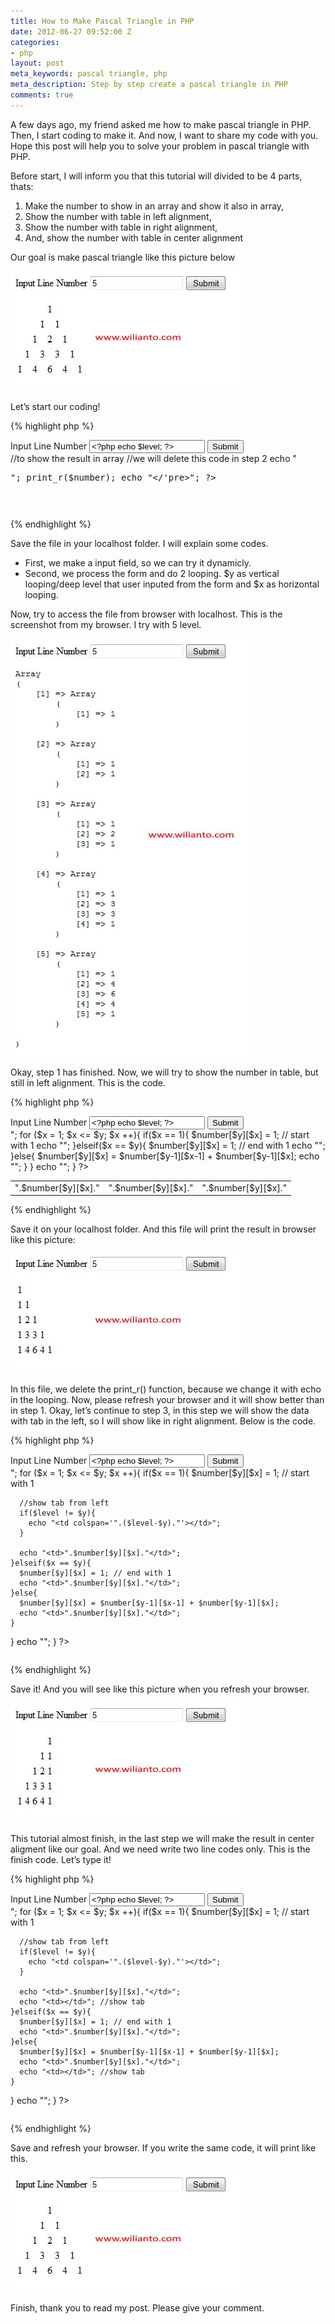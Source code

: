 ```yaml
---
title: How to Make Pascal Triangle in PHP
date: 2012-06-27 09:52:00 Z
categories:
- php
layout: post
meta_keywords: pascal triangle, php
meta_description: Step by step create a pascal triangle in PHP
comments: true
---
```


A few days ago, my friend asked me how to make pascal triangle in PHP. Then, I start coding to make it. And now, I want to share my code with you. Hope this post will help you to solve your problem in pascal triangle with PHP.

Before start, I will inform you that this tutorial will divided to be 4 parts, thats:

1. Make the number to show in an array and show it also in array,
2. Show the number with table in left alignment,
3. Show the number with table in right alignment,
4. And, show the number with table in center alignment

Our goal is make pascal triangle like this picture below

![Pascal Triangle PHP](/assets/images/posts/pascal-step4.jpg "Pascal Triangle PHP Goal")

Let’s start our coding!

{% highlight php %}
<html>
<head>
  <title>Pascal Triangle in PHP</title>
</head>
<body>
<?php $level = $_POST['line']; ?>
<div>
  <form action="" method="post">
  Input Line Number <input type="text" name="line" value="<?php echo $level; ?>"> <input type="submit" value="Submit">
  </form>
</div>
<div>
<table>
<?php		
/* step 1 */	
for ($y = 1; $y <= $level; $y ++){
  for ($x = 1; $x <= $y; $x ++){
    if($x == 1){
      $number[$y][$x] = 1; // start with 1
    }elseif($x == $y){
      $number[$y][$x] = 1; // end with 1
    }else{
      $number[$y][$x] = $number[$y-1][$x-1] + $number[$y-1][$x];
    }			
  }
}

//to show the result in array
//we will delete this code in step 2
echo "<pre>";
print_r($number);
echo "</'pre>";
?>
</table>
</div>
</body>
</html>
{% endhighlight %}

Save the file in your localhost folder. I will explain some codes.

- First, we make a input field, so we can try it dynamicly.
- Second, we process the form and do 2 looping.
$y as vertical looping/deep level that user inputed from the form and $x as horizontal looping.

Now, try to access the file from browser with localhost. This is the screenshot from my browser. I try with 5 level.

![Pascal Triangle PHP Step 1](/assets/images/posts/pascal-step1.jpg "Pascal Triangle PHP Step 1")

Okay, step 1 has finished. Now, we will try to show the number in table, but still in left alignment. This is the code.

{% highlight php %}
<html>
<head>
  <title>Pascal Triangle in PHP</title>
</head>
<body>
<?php $level = $_POST['line']; ?>
<div>
  <form action="" method="post">
  Input Line Number <input type="text" name="line" value="<?php echo $level; ?>"> <input type="submit" value="Submit">
  </form>
</div>
<div>
<table>
<?php
/* step 2 */
for ($y = 1; $y <= $level; $y ++){
  echo "<tr>";
  for ($x = 1; $x <= $y; $x ++){
    if($x == 1){
      $number[$y][$x] = 1; // start with 1
      echo "<td>".$number[$y][$x]."</td>";
    }elseif($x == $y){
      $number[$y][$x] = 1; // end with 1
      echo "<td>".$number[$y][$x]."</td>";
    }else{
      $number[$y][$x] = $number[$y-1][$x-1] + $number[$y-1][$x];
      echo "<td>".$number[$y][$x]."</td>";
    }
  }
  echo "</tr>";
}
?>
</table>
</div>
</body>
</html>
{% endhighlight %}

Save it on your localhost folder. And this file will print the result in browser like this picture:

![Pascal Triangle PHP Step 2](/assets/images/posts/pascal-step2.jpg "Pascal Triangle PHP Step 2")

In this file, we delete the print_r() function, because we change it with echo in the looping. Now, please refresh your browser and it will show better than in step 1. Okay, let’s continue to step 3, in this step we will show the data with tab in the left, so I will show like in right alignment. Below is the code.

{% highlight php %}
<html>
<head>
  <title>Pascal Triangle in PHP</title>
</head>
<body>
<?php $level = $_POST['line']; ?>
<div>
  <form action="" method="post">
  Input Line Number <input type="text" name="line" value="<?php echo $level; ?>"> <input type="submit" value="Submit">
  </form>
</div>
<div>
<table>
<?php
/* step 3 */
for ($y = 1; $y <= $level; $y ++){
  echo "<tr>";
  for ($x = 1; $x <= $y; $x ++){
    if($x == 1){
      $number[$y][$x] = 1; // start with 1
      
      //show tab from left
      if($level != $y){
        echo "<td colspan='".($level-$y)."'></td>";
      }
      
      echo "<td>".$number[$y][$x]."</td>";
    }elseif($x == $y){
      $number[$y][$x] = 1; // end with 1
      echo "<td>".$number[$y][$x]."</td>";
    }else{
      $number[$y][$x] = $number[$y-1][$x-1] + $number[$y-1][$x];
      echo "<td>".$number[$y][$x]."</td>";
    }
  }
  echo "</tr>";
}
?>
</table>
</div>
</body>
</html>
{% endhighlight %}

Save it! And you will see like this picture when you refresh your browser.

![Pascal Triangle PHP Step 3](/assets/images/posts/pascal-step3.jpg "Pascal Triangle PHP Step 3")

This tutorial almost finish, in the last step we will make the result in center aligment like our goal. And we need write two line codes only. This is the finish code. Let’s type it!

{% highlight php %}
<html>
<head>
  <title>Pascal Triangle in PHP</title>
</head>
<body>
<?php $level = $_POST['line']; ?>
<div>
  <form action="" method="post">
  Input Line Number <input type="text" name="line" value="<?php echo $level; ?>"> <input type="submit" value="Submit">
  </form>
</div>
<div>
<table>
<?php
/* step 4 - finish */	
for ($y = 1; $y <= $level; $y ++){
  echo "<tr>";
  for ($x = 1; $x <= $y; $x ++){
    if($x == 1){
      $number[$y][$x] = 1; // start with 1
      
      //show tab from left
      if($level != $y){
        echo "<td colspan='".($level-$y)."'></td>";
      }
      
      echo "<td>".$number[$y][$x]."</td>";
      echo "<td></td>"; //show tab
    }elseif($x == $y){
      $number[$y][$x] = 1; // end with 1
      echo "<td>".$number[$y][$x]."</td>";
    }else{
      $number[$y][$x] = $number[$y-1][$x-1] + $number[$y-1][$x];
      echo "<td>".$number[$y][$x]."</td>";
      echo "<td></td>"; //show tab
    }
  }
  echo "</tr>";
}
?>
</table>
</div>
</body>
</html>
{% endhighlight %}

Save and refresh your browser. If you write the same code, it will print like this.

![Pascal Triangle PHP Step 4](/assets/images/posts/pascal-step4.jpg "Pascal Triangle PHP Step 4")

Finish, thank you to read my post. Please give your comment.